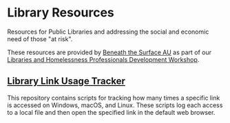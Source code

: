 # Library Resources
Resources for Public Libraries and addressing the social and economic need of those "at risk".

These resources are provided by [Beneath the Surface AU](https://beneaththesurface.au) as part of our [Libraries and Homelessness Professionals Development Workshop](https://www.beneaththesurface.au/libraries-and-homelessness-professional-development-workshop).

## [Library Link Usage Tracker](https://github.com/beneaththesurfaceau/Library-Link-Usage-Tracker)

This repository contains scripts for tracking how many times a specific link is accessed on Windows, macOS, and Linux. These scripts log each access to a local file and then open the specified link in the default web browser.

